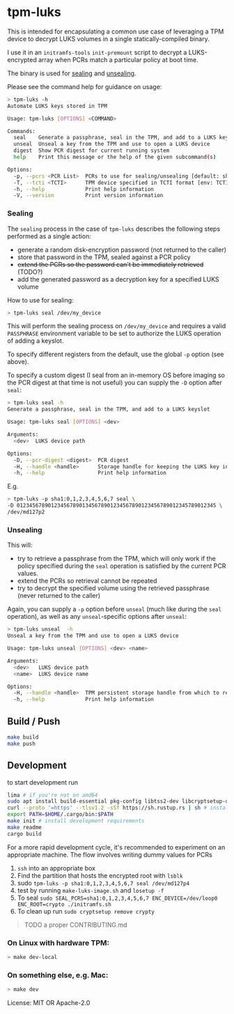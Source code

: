 # tpm-luks

This is intended for encapsulating a common use case of leveraging
a TPM device to decrypt LUKS volumes in a single statically-compiled
binary.

I use it in an `initramfs-tools` `init-premount` script to decrypt
a LUKS-encrypted array when PCRs match a particular policy at boot
time.

The binary is used for [sealing](#sealing) and [unsealing](#unsealing).

Please see the command help for guidance on usage:

```bash
> tpm-luks -h
Automate LUKS keys stored in TPM

Usage: tpm-luks [OPTIONS] <COMMAND>

Commands:
  seal    Generate a passphrase, seal in the TPM, and add to a LUKS keyslot
  unseal  Unseal a key from the TPM and use to open a LUKS device
  digest  Show PCR digest for current running system
  help    Print this message or the help of the given subcommand(s)

Options:
  -p, --pcrs <PCR List>  PCRs to use for sealing/unsealing [default: sha1:0,1,2,3,4,7]
  -T, --tcti <TCTI>      TPM device specified in TCTI format [env: TCTI=] [default: device:/dev/tpmrm0]
  -h, --help             Print help information
  -V, --version          Print version information
```

### Sealing

The `sealing` process in the case of `tpm-luks` describes the following
steps performed as a single action:

+ generate a random disk-encryption password (not returned to the caller)
+ store that password in the TPM, sealed against a PCR policy
+ ~~extend the PCRs so the password can't be immediately retrieved~~ (TODO?)
+ add the generated password as a decryption key for a specified LUKS volume

How to use for sealing:

```bash
> tpm-luks seal /dev/my_device
```

This will perform the sealing process on `/dev/my_device` and requires a valid
`PASSPHRASE` environment variable to be set to authorize the LUKS operation of
adding a keyslot.

To specify different registers from the default, use the global `-p` option (see above).

To specify a custom digest (I seal from an in-memory OS before
imaging so the PCR digest at that time is not useful) you can supply the `-D` option after
`seal`:

```bash
> tpm-luks seal -h
Generate a passphrase, seal in the TPM, and add to a LUKS keyslot

Usage: tpm-luks seal [OPTIONS] <dev>

Arguments:
  <dev>  LUKS device path

Options:
  -D, --pcr-digest <digest>  PCR digest
  -H, --handle <handle>      Storage handle for keeping the LUKS key in the TPM [default: 0x81000000]
  -h, --help                 Print help information
```

E.g.

```bash
> tpm-luks -p sha1:0,1,2,3,4,5,6,7 seal \
-D 0123456789012345678901345678901234567890123456789012345789012345 \
/dev/md127p2
```

### Unsealing

This will:
+ try to retrieve a passphrase from the TPM, which will only work if the policy specified during the `seal` operation is satisfied by the current PCR values.
+ extend the PCRs so retrieval cannot be repeated
+ try to decrypt the specified volume using the retrieved passphrase (never returned to the caller)

Again, you can supply a `-p` option before `unseal` (much like during the `seal` operation), as
well as any `unseal`-specific options after `unseal`:

```bash
> tpm-luks unseal  -h
Unseal a key from the TPM and use to open a LUKS device

Usage: tpm-luks unseal [OPTIONS] <dev> <name>

Arguments:
  <dev>   LUKS device path
  <name>  LUKS device name

Options:
  -H, --handle <handle>  TPM persistent storage handle from which to retrieve the LUKS key [default: 0x81000000]
  -h, --help             Print help information
```

## Build / Push

```bash
make build
make push
```

## Development

to start development run
```bash
lima # if you're not on amd64
sudo apt install build-essential pkg-config libtss2-dev libcryptsetup-dev
curl --proto '=https' --tlsv1.2 -sSf https://sh.rustup.rs | sh # install rust
export PATH=$HOME/.cargo/bin:$PATH
make init # install development requirements
make readme
cargo build
```

For a more rapid development cycle, it's recommended to experiment on an appropriate machine.
The flow involves writing dummy values for PCRs

1. `ssh` into an appropriate box
1. Find the partition that hosts the encrypted root with `lsblk`
1. sudo `tpm-luks -p sha1:0,1,2,3,4,5,6,7 seal /dev/md127p4`
1. test by running `make-luks-image.sh` and `losetup -f`
1. To seal `sudo SEAL_PCRS=sha1:0,1,2,3,4,5,6,7 ENC_DEVICE=/dev/loop0 ENC_ROOT=crypto ./initramfs.sh`
1. To clean up run `sudo cryptsetup remove crypty`

> TODO a proper CONTRIBUTING.md

### On Linux with hardware TPM:
```bash
> make dev-local
```

### On something else, e.g. Mac:
```bash
> make dev
```

License: MIT OR Apache-2.0
